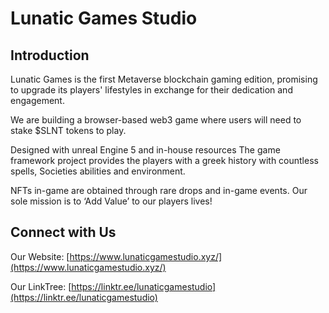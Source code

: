 # Lunatic Games Studio

## Introduction

Lunatic Games is the first Metaverse blockchain gaming edition, promising to upgrade its players' lifestyles in exchange for their dedication and engagement.

We are building a browser-based web3 game where users will need to stake $SLNT tokens to play.

Designed with unreal Engine 5 and in-house resources The game framework project provides the players with a greek history with countless spells, Societies abilities and environment.

NFTs in-game are obtained through rare drops and in-game events. Our sole mission is to ‘Add Value’ to our players lives!

## Connect with Us

Our Website: [https://www.lunaticgamestudio.xyz/](https://www.lunaticgamestudio.xyz/)

Our LinkTree: [https://linktr.ee/lunaticgamestudio](https://linktr.ee/lunaticgamestudio)
